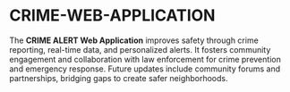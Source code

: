 # CRIME-WEB-APPLICATION
The **CRIME ALERT Web Application** improves safety through crime reporting, real-time data, and personalized alerts. It fosters community engagement and collaboration with law enforcement for crime prevention and emergency response. Future updates include community forums and partnerships, bridging gaps to create safer neighborhoods.
